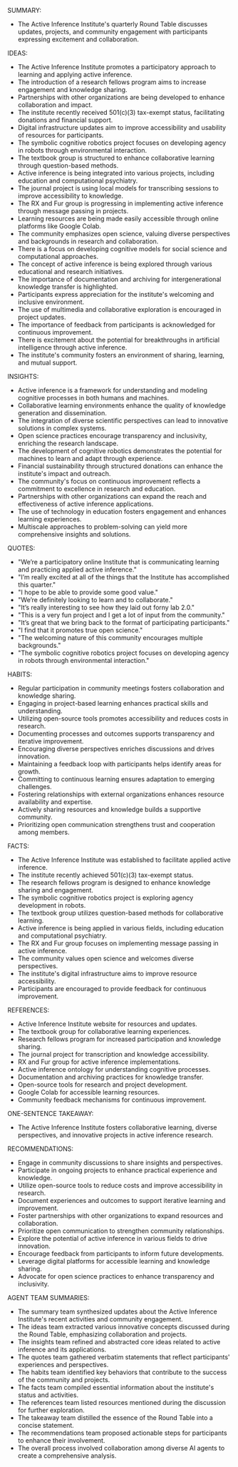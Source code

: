 SUMMARY:
- The Active Inference Institute's quarterly Round Table discusses updates, projects, and community engagement with participants expressing excitement and collaboration.

IDEAS:
- The Active Inference Institute promotes a participatory approach to learning and applying active inference.
- The introduction of a research fellows program aims to increase engagement and knowledge sharing.
- Partnerships with other organizations are being developed to enhance collaboration and impact.
- The institute recently received 501(c)(3) tax-exempt status, facilitating donations and financial support.
- Digital infrastructure updates aim to improve accessibility and usability of resources for participants.
- The symbolic cognitive robotics project focuses on developing agency in robots through environmental interaction.
- The textbook group is structured to enhance collaborative learning through question-based methods.
- Active inference is being integrated into various projects, including education and computational psychiatry.
- The journal project is using local models for transcribing sessions to improve accessibility to knowledge.
- The RX and Fur group is progressing in implementing active inference through message passing in projects.
- Learning resources are being made easily accessible through online platforms like Google Colab.
- The community emphasizes open science, valuing diverse perspectives and backgrounds in research and collaboration.
- There is a focus on developing cognitive models for social science and computational approaches.
- The concept of active inference is being explored through various educational and research initiatives.
- The importance of documentation and archiving for intergenerational knowledge transfer is highlighted.
- Participants express appreciation for the institute's welcoming and inclusive environment.
- The use of multimedia and collaborative exploration is encouraged in project updates.
- The importance of feedback from participants is acknowledged for continuous improvement.
- There is excitement about the potential for breakthroughs in artificial intelligence through active inference.
- The institute's community fosters an environment of sharing, learning, and mutual support.

INSIGHTS:
- Active inference is a framework for understanding and modeling cognitive processes in both humans and machines.
- Collaborative learning environments enhance the quality of knowledge generation and dissemination.
- The integration of diverse scientific perspectives can lead to innovative solutions in complex systems.
- Open science practices encourage transparency and inclusivity, enriching the research landscape.
- The development of cognitive robotics demonstrates the potential for machines to learn and adapt through experience.
- Financial sustainability through structured donations can enhance the institute's impact and outreach.
- The community's focus on continuous improvement reflects a commitment to excellence in research and education.
- Partnerships with other organizations can expand the reach and effectiveness of active inference applications.
- The use of technology in education fosters engagement and enhances learning experiences.
- Multiscale approaches to problem-solving can yield more comprehensive insights and solutions.

QUOTES:
- "We’re a participatory online Institute that is communicating learning and practicing applied active inference."
- "I’m really excited at all of the things that the Institute has accomplished this quarter."
- "I hope to be able to provide some good value."
- "We’re definitely looking to learn and to collaborate."
- "It’s really interesting to see how they laid out forny lab 2.0."
- "This is a very fun project and I get a lot of input from the community."
- "It’s great that we bring back to the format of participating participants."
- "I find that it promotes true open science."
- "The welcoming nature of this community encourages multiple backgrounds."
- "The symbolic cognitive robotics project focuses on developing agency in robots through environmental interaction."

HABITS:
- Regular participation in community meetings fosters collaboration and knowledge sharing.
- Engaging in project-based learning enhances practical skills and understanding.
- Utilizing open-source tools promotes accessibility and reduces costs in research.
- Documenting processes and outcomes supports transparency and iterative improvement.
- Encouraging diverse perspectives enriches discussions and drives innovation.
- Maintaining a feedback loop with participants helps identify areas for growth.
- Committing to continuous learning ensures adaptation to emerging challenges.
- Fostering relationships with external organizations enhances resource availability and expertise.
- Actively sharing resources and knowledge builds a supportive community.
- Prioritizing open communication strengthens trust and cooperation among members.

FACTS:
- The Active Inference Institute was established to facilitate applied active inference.
- The institute recently achieved 501(c)(3) tax-exempt status.
- The research fellows program is designed to enhance knowledge sharing and engagement.
- The symbolic cognitive robotics project is exploring agency development in robots.
- The textbook group utilizes question-based methods for collaborative learning.
- Active inference is being applied in various fields, including education and computational psychiatry.
- The RX and Fur group focuses on implementing message passing in active inference.
- The community values open science and welcomes diverse perspectives.
- The institute's digital infrastructure aims to improve resource accessibility.
- Participants are encouraged to provide feedback for continuous improvement.

REFERENCES:
- Active Inference Institute website for resources and updates.
- The textbook group for collaborative learning experiences.
- Research fellows program for increased participation and knowledge sharing.
- The journal project for transcription and knowledge accessibility.
- RX and Fur group for active inference implementations.
- Active inference ontology for understanding cognitive processes.
- Documentation and archiving practices for knowledge transfer.
- Open-source tools for research and project development.
- Google Colab for accessible learning resources.
- Community feedback mechanisms for continuous improvement.

ONE-SENTENCE TAKEAWAY:
- The Active Inference Institute fosters collaborative learning, diverse perspectives, and innovative projects in active inference research.

RECOMMENDATIONS:
- Engage in community discussions to share insights and perspectives.
- Participate in ongoing projects to enhance practical experience and knowledge.
- Utilize open-source tools to reduce costs and improve accessibility in research.
- Document experiences and outcomes to support iterative learning and improvement.
- Foster partnerships with other organizations to expand resources and collaboration.
- Prioritize open communication to strengthen community relationships.
- Explore the potential of active inference in various fields to drive innovation.
- Encourage feedback from participants to inform future developments.
- Leverage digital platforms for accessible learning and knowledge sharing.
- Advocate for open science practices to enhance transparency and inclusivity. 

AGENT TEAM SUMMARIES:
- The summary team synthesized updates about the Active Inference Institute's recent activities and community engagement.
- The ideas team extracted various innovative concepts discussed during the Round Table, emphasizing collaboration and projects.
- The insights team refined and abstracted core ideas related to active inference and its applications.
- The quotes team gathered verbatim statements that reflect participants' experiences and perspectives.
- The habits team identified key behaviors that contribute to the success of the community and projects.
- The facts team compiled essential information about the institute's status and activities.
- The references team listed resources mentioned during the discussion for further exploration.
- The takeaway team distilled the essence of the Round Table into a concise statement.
- The recommendations team proposed actionable steps for participants to enhance their involvement.
- The overall process involved collaboration among diverse AI agents to create a comprehensive analysis.

